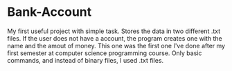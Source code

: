 # Bank-Account
My first useful project with simple task.
Stores the data in two different .txt files. If the user does not have a account, the program creates one with the name and the amout of money.
This one was the first one I've done after my first semester at computer science programming course. Only basic commands, and instead of binary files, I used .txt files.
